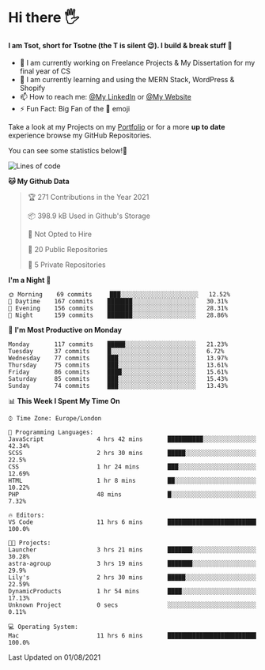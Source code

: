 # Hi there :raised_hand_with_fingers_splayed:
#### I am Tsot, short for Tsotne (the T is silent :wink:). I build & break stuff :space_invader:
- :telescope: I am currently working on Freelance Projects & My Dissertation for my final year of CS
- :seedling: I am currently learning and using the MERN Stack, WordPress & Shopify
- :mailbox: How to reach me: [@My LinkedIn](https://www.linkedin.com/in/tsotne-gvadzabia/) or [@My Website](https://tsotnegvadzabia.me/contact)
- :zap: Fun Fact: Big Fan of the :space_invader: emoji

Take a look at my Projects on my [Portfolio](https://tsotnegvadzabia.me/) or for a more **up to date** experience browse my GitHub Repositories.

You can see some statistics below!:space_invader:
<!--START_SECTION:waka-->
![Lines of code](https://img.shields.io/badge/From%20Hello%20World%20I%27ve%20Written-3.5%20million%20lines%20of%20code-blue)

**🐱 My Github Data** 

> 🏆 271 Contributions in the Year 2021
 > 
> 📦 398.9 kB Used in Github's Storage 
 > 
> 🚫 Not Opted to Hire
 > 
> 📜 20 Public Repositories 
 > 
> 🔑 5 Private Repositories  
 > 
**I'm a Night 🦉** 

```text
🌞 Morning    69 commits     ███░░░░░░░░░░░░░░░░░░░░░░   12.52% 
🌆 Daytime    167 commits    ███████░░░░░░░░░░░░░░░░░░   30.31% 
🌃 Evening    156 commits    ███████░░░░░░░░░░░░░░░░░░   28.31% 
🌙 Night      159 commits    ███████░░░░░░░░░░░░░░░░░░   28.86%

```
📅 **I'm Most Productive on Monday** 

```text
Monday       117 commits    █████░░░░░░░░░░░░░░░░░░░░   21.23% 
Tuesday      37 commits     █░░░░░░░░░░░░░░░░░░░░░░░░   6.72% 
Wednesday    77 commits     ███░░░░░░░░░░░░░░░░░░░░░░   13.97% 
Thursday     75 commits     ███░░░░░░░░░░░░░░░░░░░░░░   13.61% 
Friday       86 commits     ████░░░░░░░░░░░░░░░░░░░░░   15.61% 
Saturday     85 commits     ███░░░░░░░░░░░░░░░░░░░░░░   15.43% 
Sunday       74 commits     ███░░░░░░░░░░░░░░░░░░░░░░   13.43%

```


📊 **This Week I Spent My Time On** 

```text
⌚︎ Time Zone: Europe/London

💬 Programming Languages: 
JavaScript               4 hrs 42 mins       ██████████░░░░░░░░░░░░░░░   42.34% 
SCSS                     2 hrs 30 mins       █████░░░░░░░░░░░░░░░░░░░░   22.5% 
CSS                      1 hr 24 mins        ███░░░░░░░░░░░░░░░░░░░░░░   12.69% 
HTML                     1 hr 8 mins         ██░░░░░░░░░░░░░░░░░░░░░░░   10.22% 
PHP                      48 mins             █░░░░░░░░░░░░░░░░░░░░░░░░   7.32%

🔥 Editors: 
VS Code                  11 hrs 6 mins       █████████████████████████   100.0%

🐱‍💻 Projects: 
Launcher                 3 hrs 21 mins       ███████░░░░░░░░░░░░░░░░░░   30.28% 
astra-agroup             3 hrs 19 mins       ███████░░░░░░░░░░░░░░░░░░   29.9% 
Lily's                   2 hrs 30 mins       █████░░░░░░░░░░░░░░░░░░░░   22.59% 
DynamicProducts          1 hr 54 mins        ████░░░░░░░░░░░░░░░░░░░░░   17.13% 
Unknown Project          0 secs              ░░░░░░░░░░░░░░░░░░░░░░░░░   0.11%

💻 Operating System: 
Mac                      11 hrs 6 mins       █████████████████████████   100.0%

```


 Last Updated on 01/08/2021
<!--END_SECTION:waka-->
